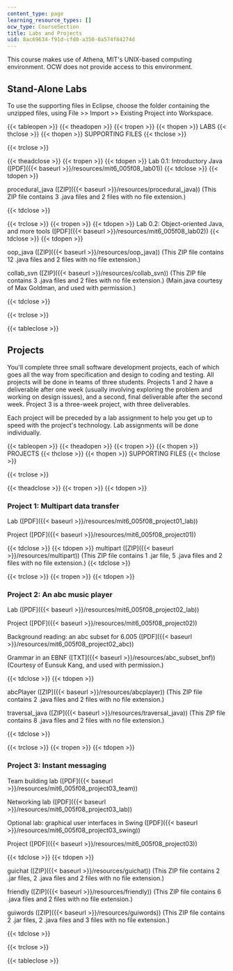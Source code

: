 ```yaml
---
content_type: page
learning_resource_types: []
ocw_type: CourseSection
title: Labs and Projects
uid: 8ac69634-f91d-cfd0-a350-0a574f84274d
---
```


This course makes use of Athena, MIT's UNIX-based computing environment. OCW does not provide access to this environment.

Stand-Alone Labs
----------------

To use the supporting files in Eclipse, choose the folder containing the unzipped files, using File >> Import >> Existing Project into Workspace.

{{< tableopen >}}
{{< theadopen >}}
{{< tropen >}}
{{< thopen >}}
LABS
{{< thclose >}}
{{< thopen >}}
SUPPORTING FILES
{{< thclose >}}

{{< trclose >}}

{{< theadclose >}}
{{< tropen >}}
{{< tdopen >}}
Lab 0.1: Introductory Java ([PDF]({{< baseurl >}}/resources/mit6_005f08_lab01))
{{< tdclose >}}
{{< tdopen >}}


procedural\_java ([ZIP]({{< baseurl >}}/resources/procedural_java)) (This ZIP file contains 3 .java files and 2 files with no file extension.)


{{< tdclose >}}

{{< trclose >}}
{{< tropen >}}
{{< tdopen >}}
Lab 0.2: Object-oriented Java, and more tools ([PDF]({{< baseurl >}}/resources/mit6_005f08_lab02))
{{< tdclose >}}
{{< tdopen >}}


oop\_java ([ZIP]({{< baseurl >}}/resources/oop_java)) (This ZIP file contains 12 .java files and 2 files with no file extension.)

collab\_svn ([ZIP]({{< baseurl >}}/resources/collab_svn)) (This ZIP file contains 3 .java files and 2 files with no file extension.) (Main.java courtesy of Max Goldman, and used with permission.)


{{< tdclose >}}

{{< trclose >}}

{{< tableclose >}}

Projects
--------

You'll complete three small software development projects, each of which goes all the way from specification and design to coding and testing. All projects will be done in teams of three students. Projects 1 and 2 have a deliverable after one week (usually involving exploring the problem and working on design issues), and a second, final deliverable after the second week. Project 3 is a three-week project, with three deliverables.

Each project will be preceded by a lab assignment to help you get up to speed with the project's technology. Lab assignments will be done individually.

{{< tableopen >}}
{{< theadopen >}}
{{< tropen >}}
{{< thopen >}}
PROJECTS
{{< thclose >}}
{{< thopen >}}
SUPPORTING FILES
{{< thclose >}}

{{< trclose >}}

{{< theadclose >}}
{{< tropen >}}
{{< tdopen >}}


### Project 1: Multipart data transfer

Lab ([PDF]({{< baseurl >}}/resources/mit6_005f08_project01_lab))

Project ([PDF]({{< baseurl >}}/resources/mit6_005f08_project01))


{{< tdclose >}}
{{< tdopen >}}
multipart ([ZIP]({{< baseurl >}}/resources/multipart)) (This ZIP file contains 1 .jar file, 5 .java files and 2 files with no file extension.)
{{< tdclose >}}

{{< trclose >}}
{{< tropen >}}
{{< tdopen >}}


### Project 2: An abc music player

Lab ([PDF]({{< baseurl >}}/resources/mit6_005f08_project02_lab))

Project ([PDF]({{< baseurl >}}/resources/mit6_005f08_project02))

Background reading: an abc subset for 6.005 ([PDF]({{< baseurl >}}/resources/mit6_005f08_project02_abc))

Grammar in an EBNF ([TXT]({{< baseurl >}}/resources/abc_subset_bnf)) (Courtesy of Eunsuk Kang, and used with permission.)


{{< tdclose >}}
{{< tdopen >}}


abcPlayer ([ZIP]({{< baseurl >}}/resources/abcplayer)) (This ZIP file contains 2 .java files and 2 files with no file extension.)

traversal\_java ([ZIP]({{< baseurl >}}/resources/traversal_java)) (This ZIP file contains 8 .java files and 2 files with no file extension.)


{{< tdclose >}}

{{< trclose >}}
{{< tropen >}}
{{< tdopen >}}


### Project 3: Instant messaging

Team building lab ([PDF]({{< baseurl >}}/resources/mit6_005f08_project03_team))

Networking lab ([PDF]({{< baseurl >}}/resources/mit6_005f08_project03_lab))

Optional lab: graphical user interfaces in Swing ([PDF]({{< baseurl >}}/resources/mit6_005f08_project03_swing))

Project ([PDF]({{< baseurl >}}/resources/mit6_005f08_project03))


{{< tdclose >}}
{{< tdopen >}}


guichat ([ZIP]({{< baseurl >}}/resources/guichat)) (This ZIP file contains 2 .jar files, 2 .java files and 2 files with no file extension.)

friendly ([ZIP]({{< baseurl >}}/resources/friendly)) (This ZIP file contains 6 .java files and 2 files with no file extension.)

guiwords ([ZIP]({{< baseurl >}}/resources/guiwords)) (This ZIP file contains 2 .jar files, 2 .java files and 3 files with no file extension.)


{{< tdclose >}}

{{< trclose >}}

{{< tableclose >}}